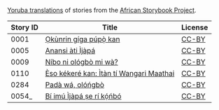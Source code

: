 [Yoruba translations](http://africanstorybook.org/language/yoruba) of stories from the [African Storybook Project](http://africanstorybook.org).

Story ID | Title | License
-------- | ----- | -------
0001 | [Ọkùnrin gíga púpọ̀ kan](http://africanstorybook.org/stories/%E1%BB%8Dk%C3%B9nrin-g%C3%ADga-p%C3%BAp%E1%BB%8D%CC%80-kan) | [CC-BY](https://creativecommons.org/licenses/by/3.0/)
0005 | [Anansi àti Ìjàpá](http://africanstorybook.org/stories/anansi-%C3%A0ti-%C3%ACj%C3%A0p%C3%A1) | [CC-BY](https://creativecommons.org/licenses/by/3.0/)
0009 | [Níbo ni ológbò mi wà?](http://africanstorybook.org/stories/n%C3%ADbo-ni-ol%C3%B3gb%C3%B2-mi-w%C3%A0-1) | [CC-BY](https://creativecommons.org/licenses/by/3.0/)
0110 | [Èso kékeré kan: Ìtàn tí Wangari Maathai](http://africanstorybook.org/stories/%C3%A8so-k%C3%A9ker%C3%A9-kan-%C3%ACt%C3%A0n-t%C3%AD-wangari-maathai) | [CC-BY](https://creativecommons.org/licenses/by/4.0/)
0284 | [Padà wá, olóńgbò](http://africanstorybook.org/stories/pad%C3%A0-w%C3%A1-ol%C3%B3%C5%84gb%C3%B2) | [CC-BY](https://creativecommons.org/licenses/by/3.0/)
0054_ | [Bí imú Ìjàpá ṣe rí kọ́ńbó](http://africanstorybook.org/stories/b%C3%AD-im%C3%BA-%C3%ACj%C3%A0p%C3%A1-%E1%B9%A3e-r%C3%AD-k%E1%BB%8D%CC%81%C5%84b%C3%B3) | [CC-BY](https://creativecommons.org/licenses/by/4.0/)
